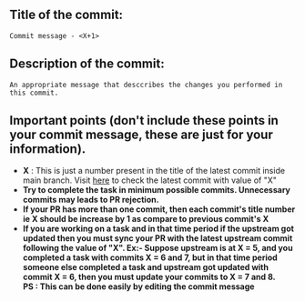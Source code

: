 ## Title of the commit:
	Commit message - <X+1>
	
## Description of the commit:
	An appropriate message that desccribes the changes you performed in this commit.
	
## Important points (don't include these points in your commit message, these are just for your information). 
- **X** : This is just a number present in the title of the latest commit inside main branch. Visit <a href = "https://github.com/ABHAY0O7/GoGit/commits/main">here</a> to check the latest commit with value of "X" 
- **Try to complete the task in minimum possible commits. Unnecessary commits may leads to PR rejection.**
- **If your PR has more than one commit, then each commit's title number ie X should be increase by 1 as compare to previous commit's X**
- **If you are working on a task and in that time period if the upstream got updated then you must sync your PR with the latest upstream commit following the value of "X".
 Ex:- Suppose upstream is at X = 5, and you completed a task with commits X = 6 and 7, but in that time period someone else completed a task and upstream got updated with
 commit X = 6, then you must update your commits to X = 7 and 8.<br>
 PS : This can be done easily by editing the commit message**
